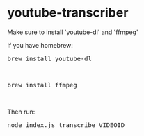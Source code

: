 # youtube-transcriber

Make sure to install 'youtube-dl' and 'ffmpeg' <br>

If you have homebrew:
<pre>brew install youtube-dl</pre><br>
<pre>brew install ffmpeg</pre><br>

Then run:<br>
<pre>node index.js transcribe VIDEOID</pre>